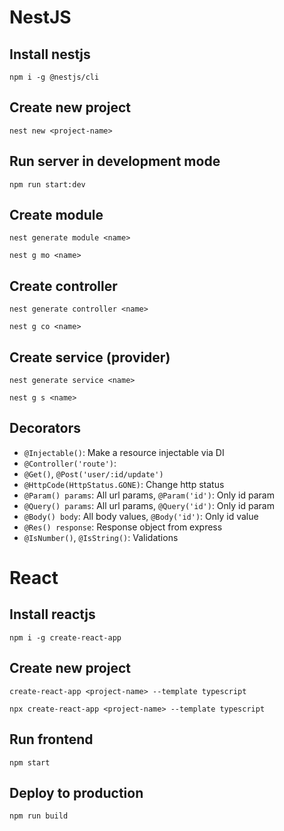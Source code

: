 # NestJS
## Install nestjs
`npm i -g @nestjs/cli`

## Create new project
`nest new <project-name>`

## Run server in development mode
`npm run start:dev`

## Create module
`nest generate module <name>`

`nest g mo <name>`

## Create controller
`nest generate controller <name>`

`nest g co <name>`

## Create service (provider)
`nest generate service <name>`

`nest g s <name>`

## Decorators
- `@Injectable()`: Make a resource injectable via DI
- `@Controller('route')`:
- `@Get()`, `@Post('user/:id/update')`
- `@HttpCode(HttpStatus.GONE)`: Change http status
- `@Param() params`: All url params, `@Param('id')`: Only id param
- `@Query() params`: All url params, `@Query('id')`: Only id param
- `@Body() body`: All body values, `@Body('id')`: Only id value
- `@Res() response`: Response object from express
- `@IsNumber()`, `@IsString()`: Validations

# React 
## Install reactjs
`npm i -g create-react-app`

## Create new project
`create-react-app <project-name> --template typescript`

`npx create-react-app <project-name> --template typescript`

## Run frontend
`npm start`

## Deploy to production
`npm run build`